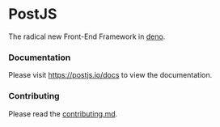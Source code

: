 # PostJS
The radical new Front-End Framework in [deno](https://deno.land).

### Documentation
Please visit https://postjs.io/docs to view the documentation.

### Contributing
Please read the [contributing.md](CONTRIBUTING.md).